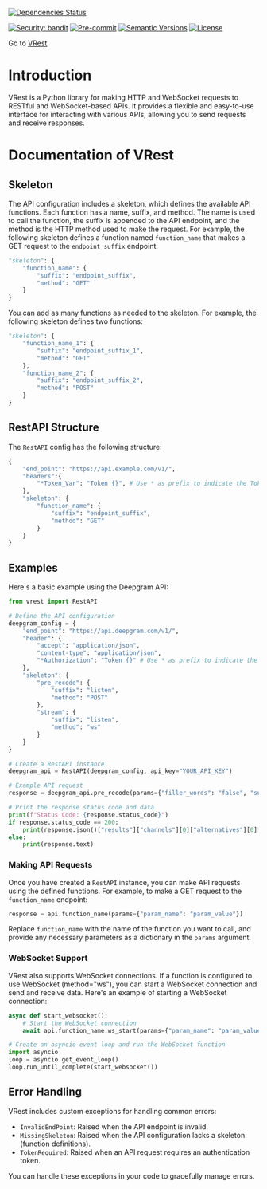 [![Dependencies Status](https://img.shields.io/badge/dependencies-up%20to%20date-brightgreen.svg)](https://github.com/Daisie-Bell/VRest/VRest/pulls?utf8=%E2%9C%93&q=is%3Apr%20author%3Aapp%2Fdependabot)

[![Security: bandit](https://img.shields.io/badge/security-bandit-green.svg)](https://github.com/PyCQA/bandit)
[![Pre-commit](https://img.shields.io/badge/pre--commit-enabled-brightgreen?logo=pre-commit&logoColor=white)](https://github.com/Daisie-Bell/VRest/VRest/blob/master/.pre-commit-config.yaml)
[![Semantic Versions](https://img.shields.io/badge/%20%20%F0%9F%93%A6%F0%9F%9A%80-semantic--versions-e10079.svg)](https://github.com/Daisie-Bell/VRest/VRest/releases)
[![License](https://img.shields.io/github/license/VRest/VRest)](https://github.com/Daisie-Bell/VRest/VRest/LICENSE)

Go to [VRest](README.md)

# Introduction

VRest is a Python library for making HTTP and WebSocket requests to RESTful and WebSocket-based APIs. It provides a flexible and easy-to-use interface for interacting with various APIs, allowing you to send requests and receive responses.

# Documentation of VRest

## Skeleton

The API configuration includes a skeleton, which defines the available API functions. Each function has a name, suffix, and method. The name is used to call the function, the suffix is appended to the API endpoint, and the method is the HTTP method used to make the request. For example, the following skeleton defines a function named `function_name` that makes a GET request to the `endpoint_suffix` endpoint:

```python
"skeleton": {
    "function_name": {
        "suffix": "endpoint_suffix",
        "method": "GET"
    }
}
```

You can add as many functions as needed to the skeleton. For example, the following skeleton defines two functions:

```python
"skeleton": {
    "function_name_1": {
        "suffix": "endpoint_suffix_1",
        "method": "GET"
    },
    "function_name_2": {
        "suffix": "endpoint_suffix_2",
        "method": "POST"
    }
}
```
## RestAPI Structure

The `RestAPI` config has the following structure:

```python
{
    "end_point": "https://api.example.com/v1/",
    "headers":{
        "*Token_Var": "Token {}", # Use * as prefix to indicate the Token Var
    },
    "skeleton": {
        "function_name": {
            "suffix": "endpoint_suffix",
            "method": "GET"
        }
    }
}
```

## Examples

Here's a basic example using the Deepgram API:

```python
from vrest import RestAPI

# Define the API configuration
deepgram_config = {
    "end_point": "https://api.deepgram.com/v1/",
    "header": {
        "accept": "application/json",
        "content-type": "application/json",
        "*Authorization": "Token {}" # Use * as prefix to indicate the Token Var
    },
    "skeleton": {
        "pre_recode": {
            "suffix": "listen",
            "method": "POST"
        },
        "stream": {
            "suffix": "listen",
            "method": "ws"
        }
    }
}

# Create a RestAPI instance
deepgram_api = RestAPI(deepgram_config, api_key="YOUR_API_KEY")

# Example API request
response = deepgram_api.pre_recode(params={"filler_words": "false", "summarize": "v2"}, json={"url": "https://static.deepgram.com/examples/interview_speech-analytics.wav"})

# Print the response status code and data
print(f"Status Code: {response.status_code}")
if response.status_code == 200:
    print(response.json()["results"]["channels"][0]["alternatives"][0]["transcript"])
else:
    print(response.text)
```

### Making API Requests

Once you have created a `RestAPI` instance, you can make API requests using the defined functions. For example, to make a GET request to the `function_name` endpoint:

```python
response = api.function_name(params={"param_name": "param_value"})
```

Replace `function_name` with the name of the function you want to call, and provide any necessary parameters as a dictionary in the `params` argument.

### WebSocket Support

VRest also supports WebSocket connections. If a function is configured to use WebSocket (method="ws"), you can start a WebSocket connection and send and receive data. Here's an example of starting a WebSocket connection:

```python
async def start_websocket():
    # Start the WebSocket connection
    await api.function_name.ws_start(params={"param_name": "param_value"})

# Create an asyncio event loop and run the WebSocket function
import asyncio
loop = asyncio.get_event_loop()
loop.run_until_complete(start_websocket())
```

## Error Handling

VRest includes custom exceptions for handling common errors:

- `InvalidEndPoint`: Raised when the API endpoint is invalid.
- `MissingSkeleton`: Raised when the API configuration lacks a skeleton (function definitions).
- `TokenRequired`: Raised when an API request requires an authentication token.

You can handle these exceptions in your code to gracefully manage errors.
